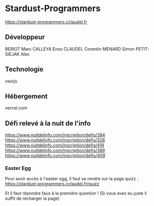 # Stardust-Programmers

https://stardust-programmers.cclaudel.fr

## Développeur

BERIOT Marc
CALLEYA Enzo
CLAUDEL Corentin
MENARD Simon
PETIT-SIEJAK Alec

## Technologie
nextjs

## Hébergement
vercel.com

## Défi relevé à la nuit de l'info
https://www.nuitdelinfo.com/inscription/defis/384 
https://www.nuitdelinfo.com/inscription/defis/328
https://www.nuitdelinfo.com/inscription/defis/419
https://www.nuitdelinfo.com/inscription/defis/389
https://www.nuitdelinfo.com/inscription/defis/409

### Easter Egg
Pour avoir accès à l'easter egg, il faut se rendre sur la page quizz :
    https://stardust-programmers.cclaudel.fr/quizz

Et il faut répondre faux à la première question ! (Si vous avez eu juste il suffit de recharger la page)